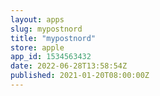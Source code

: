 ```yaml
---
layout: apps
slug: mypostnord
title: "mypostnord"
store: apple
app_id: 1534563432
date: 2022-06-28T13:58:54Z
published: 2021-01-20T08:00:00Z
---
```

